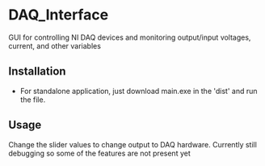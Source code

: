 # DAQ_Interface
GUI for controlling NI DAQ devices and monitoring output/input voltages, current, and other variables

## Installation
- For standalone application, just download main.exe in the 'dist' and run the file.


## Usage
Change the slider values to change output to DAQ hardware. Currently still debugging so some of the features are not present yet